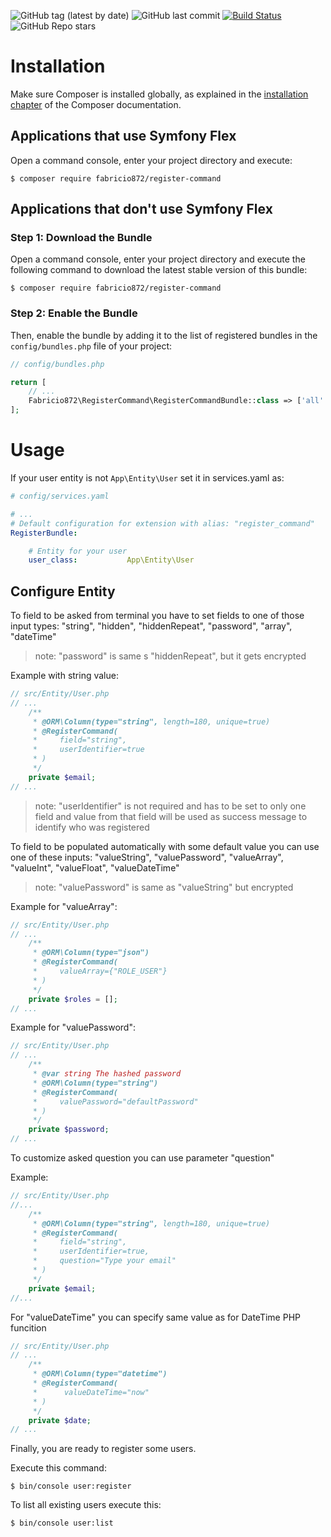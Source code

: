 
![GitHub tag (latest by date)](https://img.shields.io/github/v/tag/Fabricio872/RegisterCommand)
![GitHub last commit](https://img.shields.io/github/last-commit/Fabricio872/RegisterCommand)
[![Build Status](https://travis-ci.org/Fabricio872/RegisterCommand.svg?branch=main)](https://travis-ci.org/Fabricio872/RegisterCommand)
![GitHub Repo stars](https://img.shields.io/github/stars/Fabricio872/RegisterCommand?style=social)

Installation
============

Make sure Composer is installed globally, as explained in the
[installation chapter](https://getcomposer.org/doc/00-intro.md)
of the Composer documentation.

Applications that use Symfony Flex
----------------------------------

Open a command console, enter your project directory and execute:

```console
$ composer require fabricio872/register-command
```

Applications that don't use Symfony Flex
----------------------------------------

### Step 1: Download the Bundle

Open a command console, enter your project directory and execute the
following command to download the latest stable version of this bundle:

```console
$ composer require fabricio872/register-command
```

### Step 2: Enable the Bundle

Then, enable the bundle by adding it to the list of registered bundles
in the `config/bundles.php` file of your project:

```php
// config/bundles.php

return [
    // ...
    Fabricio872\RegisterCommand\RegisterCommandBundle::class => ['all' => true],
];
```

# Usage
If your user entity is not `App\Entity\User` set it in services.yaml as:
```yaml
# config/services.yaml

# ...
# Default configuration for extension with alias: "register_command"
RegisterBundle:

    # Entity for your user
    user_class:           App\Entity\User
```

## Configure Entity

To field to be asked from terminal you have to set fields to one of those input types:
"string", "hidden", "hiddenRepeat", "password", "array", "dateTime"

> note: "password" is same s "hiddenRepeat", but it gets encrypted

Example with string value:

```php
// src/Entity/User.php
// ...
    /**
     * @ORM\Column(type="string", length=180, unique=true)
     * @RegisterCommand(
     *     field="string",
     *     userIdentifier=true
     * )
     */
    private $email;
// ...
```

> note: "userIdentifier" is not required and has to be set to only one field and value from that field will be used as success message to identify who was registered 

To field to be populated automatically with some default value you can use one of these inputs:
"valueString", "valuePassword", "valueArray", "valueInt", "valueFloat", "valueDateTime"

> note: "valuePassword" is same as "valueString" but encrypted

Example for "valueArray":

```php
// src/Entity/User.php
// ...
    /**
     * @ORM\Column(type="json")
     * @RegisterCommand(
     *     valueArray={"ROLE_USER"}
     * )
     */
    private $roles = [];
// ...
```

Example for "valuePassword":

```php
// src/Entity/User.php
// ...
    /**
     * @var string The hashed password
     * @ORM\Column(type="string")
     * @RegisterCommand(
     *     valuePassword="defaultPassword"
     * )
     */
    private $password;
// ...
```

To customize asked question you can use parameter "question"

Example:
```php
// src/Entity/User.php
//...
    /**
     * @ORM\Column(type="string", length=180, unique=true)
     * @RegisterCommand(
     *     field="string",
     *     userIdentifier=true,
     *     question="Type your email"
     * )
     */
    private $email;
//...

```

For "valueDateTime" you can specify same value as for DateTime PHP funcition

```php
// src/Entity/User.php
// ...
    /**
     * @ORM\Column(type="datetime")
     * @RegisterCommand(
     *      valueDateTime="now"
     * )
     */
    private $date;
// ...
```

Finally, you are ready to register some users.

Execute this command:
```console
$ bin/console user:register
```

To list all existing users execute this:
```console
$ bin/console user:list
```
